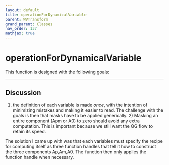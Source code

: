 ```yaml
---
layout: default
title: operationForDynamicalVariable
parent: WVTransform
grand_parent: Classes
nav_order: 137
mathjax: true
---
```


#  operationForDynamicalVariable

This function is designed with the following goals:


---

## Discussion
1) the definition of each variable is made *once*, with the intention
    of minimizing mistakes and making it easier to read. The challenge with
    the goals is then that masks have to be applied generically.
    2) Masking an entire component (Apm or A0) to zero should avoid any
    extra computation. This is important because we still want the QG flow
    to retain its speed.
 
  The solution I came up with was that each variables must specify the
  recipe for computing itself as three function handles that tell it how to
  construct the three components Ap,Am,A0. The function then only applies
  the function handle when necessary.
